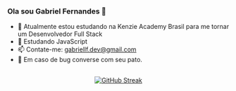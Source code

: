 ### Ola sou Gabriel Fernandes 👋


- 🔭 Atualmente estou estudando na Kenzie Academy Brasil para me tornar um Desenvolvedor Full Stack
- 🌱 Estudando JavaScript
- 📫 Contate-me: gabriellf.dev@gmail.com
- 🦆 Em caso de bug converse com seu pato.

##

<div align="center">
  <a href="https://github.com/gabriellfernandes%22%3E
  <img height="150em" src="https://github-readme-stats.vercel.app/api?username=gabriellfernandes&show_icons=true&theme=dark&include_all_commits=true&count_private=true%22/%3E
  <img height="150em" src="https://github-readme-stats.vercel.app/api/top-langs/?username=gabriellfernandes&layout=compact&langs_count=7&theme=dark%22/%3E
</div>
 

<div align="center">

[![GitHub Streak](http://github-readme-streak-stats.herokuapp.com/?user=gabriellfernandes&theme=dark&date_format=M%20j%5B%2C%20Y%5D)](https://git.io/streak-stats)

</div>

##

<div align="center" style="display:inline_block"><br>
  <img align="center"alt="gabs-HTML"height="30"width="48"src="https://raw.githubusercontent.com/devicons/devicon/master/icons/html5/html5-original.svg%22%3E
   <img align="center"alt="gabs-CSS"height="30"width="40"src="https://raw.githubusercontent.com/devicons/devicon/master/icons/css3/css3-original.svg%22%3E
   <img align="center"alt="gabs-3s"height="30"width="40"src="https://raw.githubusercontent.com/devicons/devicon/master/icons/javascript/javascript-plain.svg%22%3E
   <img align="center"alt="gabs-React"height="30"width="40"src="https://raw.githubusercontent.com/devicons/devicon/master/icons/react/react-original.svg%22%3E
  <img align="center"alt="gabs-Python"height="30"width="40"src="https://raw.githubusercontent.com/devicons/devicon/master/icons/git/git-original.svg%22%3E
